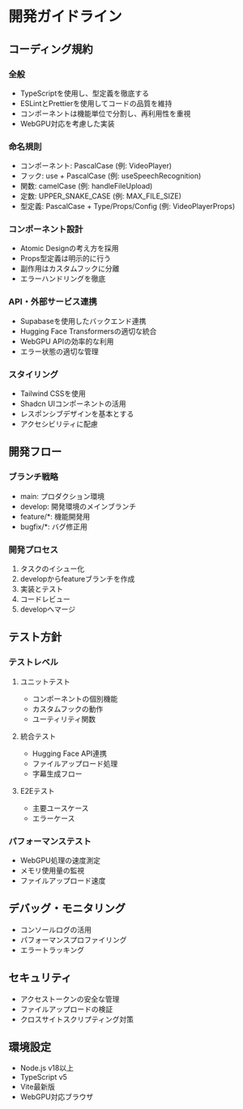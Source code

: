 # 開発ガイドライン

## コーディング規約

### 全般
- TypeScriptを使用し、型定義を徹底する
- ESLintとPrettierを使用してコードの品質を維持
- コンポーネントは機能単位で分割し、再利用性を重視
- WebGPU対応を考慮した実装

### 命名規則
- コンポーネント: PascalCase (例: VideoPlayer)
- フック: use + PascalCase (例: useSpeechRecognition)
- 関数: camelCase (例: handleFileUpload)
- 定数: UPPER_SNAKE_CASE (例: MAX_FILE_SIZE)
- 型定義: PascalCase + Type/Props/Config (例: VideoPlayerProps)

### コンポーネント設計
- Atomic Designの考え方を採用
- Props型定義は明示的に行う
- 副作用はカスタムフックに分離
- エラーハンドリングを徹底

### API・外部サービス連携
- Supabaseを使用したバックエンド連携
- Hugging Face Transformersの適切な統合
- WebGPU APIの効率的な利用
- エラー状態の適切な管理

### スタイリング
- Tailwind CSSを使用
- Shadcn UIコンポーネントの活用
- レスポンシブデザインを基本とする
- アクセシビリティに配慮

## 開発フロー

### ブランチ戦略
- main: プロダクション環境
- develop: 開発環境のメインブランチ
- feature/*: 機能開発用
- bugfix/*: バグ修正用

### 開発プロセス
1. タスクのイシュー化
2. developからfeatureブランチを作成
3. 実装とテスト
4. コードレビュー
5. developへマージ

## テスト方針

### テストレベル
1. ユニットテスト
   - コンポーネントの個別機能
   - カスタムフックの動作
   - ユーティリティ関数

2. 統合テスト
   - Hugging Face API連携
   - ファイルアップロード処理
   - 字幕生成フロー

3. E2Eテスト
   - 主要ユースケース
   - エラーケース

### パフォーマンステスト
- WebGPU処理の速度測定
- メモリ使用量の監視
- ファイルアップロード速度

## デバッグ・モニタリング
- コンソールログの活用
- パフォーマンスプロファイリング
- エラートラッキング

## セキュリティ
- アクセストークンの安全な管理
- ファイルアップロードの検証
- クロスサイトスクリプティング対策

## 環境設定
- Node.js v18以上
- TypeScript v5
- Vite最新版
- WebGPU対応ブラウザ
